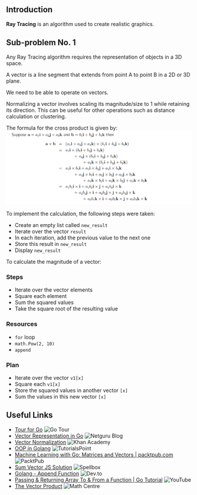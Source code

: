 ## Introduction
**Ray Tracing** is an algorithm used to create realistic graphics.

## Sub-problem No. 1
Any Ray Tracing algorithm requires the representation of objects in a 3D space.

A vector is a line segment that extends from point A to point B in a 2D or 3D plane.

We need to be able to operate on vectors.

Normalizing a vector involves scaling its magnitude/size to 1 while retaining its direction. This can be useful for other operations such as distance calculation or clustering.

The formula for the cross product is given by:
![image](image_2.png)

To implement the calculation, the following steps were taken:

- Create an empty list called `new_result`
- Iterate over the vector `result`
- In each iteration, add the previous value to the next one
- Store this result in `new_result`
- Display `new_result`

To calculate the magnitude of a vector:

### Steps
- Iterate over the vector elements
- Square each element
- Sum the squared values
- Take the square root of the resulting value

### Resources
- `for` loop
- `math.Pow(2, 10)`
- `append`

### Plan
- Iterate over the vector `v1[x]`
- Square each `v1[x]`
- Store the squared values in another vector `[x]`
- Sum the values in this new vector `[x]`

## Useful Links
- [Tour for Go](https://go.dev/tour/moretypes/6) ![Go Tour](https://img.shields.io/badge/Go_Tour-%2300ADD8.svg?style=flat-square&logo=go)
- [Vector Representation in Go](https://www.netguru.com/blog/vector-operations-in-go) ![Netguru Blog](https://img.shields.io/badge/Netguru_Blog-%2300B9F2.svg?style=flat-square&logo=netguru)
- [Vector Normalization](https://www.khanacademy.org/computing/computer-programming/programming-natural-simulations/programming-vectors/a/vector-magnitude-normalization) ![Khan Academy](https://img.shields.io/badge/Khan_Academy-%23F2B000.svg?style=flat-square&logo=khan-academy)
- [OOP in Golang](https://www.tutorialspoint.com/golang-program-to-create-a-class-and-object#:~:text=Structs%20%E2%88%92%20Go%20language%20does%20not,same%20or%20different%20data%20type.) ![TutorialsPoint](https://img.shields.io/badge/TutorialsPoint-%236D0F8C.svg?style=flat-square&logo=tutorialspoint)
- [Machine Learning with Go: Matrices and Vectors | packtpub.com](https://www.youtube.com/watch?v=rzYzsdKImEs) ![PacktPub](https://img.shields.io/badge/PacktPub-%23B4006F.svg?style=flat-square&logo=youtube)
- [Sum Vector JS Solution](https://spellbox.app/spells/javascript/two-functions-that-make-sum-two-vectors-and-make-their-dot-product-in-javascript) ![Spellbox](https://img.shields.io/badge/Spellbox-%23F8E71C.svg?style=flat-square&logo=spellbox)
- [Golang - Append Function](https://dev.to/andyhaskell/a-closer-look-at-go-s-slice-append-function-3bhb) ![Dev.to](https://img.shields.io/badge/Dev.to-%23F7DF1E.svg?style=flat-square&logo=dev)
- [Passing & Returning Array To & From a Function | Go Tutorial](https://www.youtube.com/watch?v=_mVLhNgQ7_8) ![YouTube](https://img.shields.io/badge/YouTube-%23FF0000.svg?style=flat-square&logo=youtube)
- [The Vector Product](https://www.mathcentre.ac.uk/resources/uploaded/mc-ty-vectorprod-2009-1.pdf) ![Math Centre](https://img.shields.io/badge/Math_Centre-%2318C5C5.svg?style=flat-square&logo=math)
